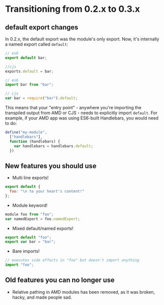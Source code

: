 # Transitioning from 0.2.x to 0.3.x

## default export changes

In 0.2.x, the default export was the module's only export. Now, it's internally a named export called `default`:

```js
// es6
export default bar;

//cjs
exports.default = bar;

// es6
import bar from "bar";

// cjs
var bar = require("bar").default;
```

This means that your "entry point" - anywhere you're importing the transpiled output from AMD or CJS - needs to explicitly import `default`. For example, if your AMD app was using ES6-built Handlebars, you would need to do:

```js
define("my-module",
  ["handlebars"],
  function (handlebars) {
    var handlebars = handlebars.default;
  })
```

## New features you should use

* Multi line exports!

```js
export default {
  foo: "\n to your heart's content!"
};
```

* Module keyword!

```js
module foo from "foo";
var namedExport = foo.namedExport;
```

* Mixed default/named exports!

```js
export default "foo";
export var bar = "bar";
```

* Bare imports!

```js
// executes side effects in "foo" but doesn't import anything
import "foo";
```

## Old features you can no longer use

* Relative pathing in AMD modules has been removed, as it was broken, hacky, and made people sad.
